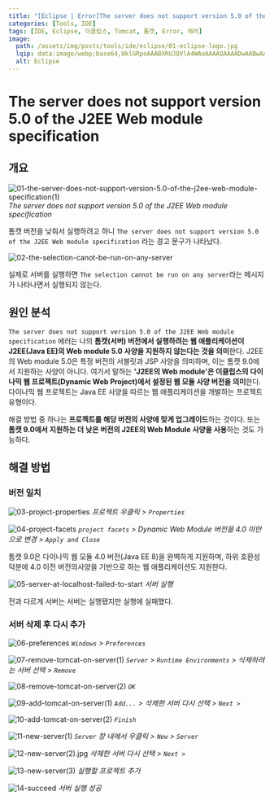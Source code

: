 ```yaml
---
title: "[Eclipse | Error]The server does not support version 5.0 of the J2EE Web module specification"
categories: [Tools, IDE]
tags: [IDE, Eclipse, 이클립스, Tomcat, 톰캣, Error, 에러]
image:
  path: /assets/img/posts/tools/ide/eclipse/01-eclipse-logo.jpg
  lqip: data:image/webp;base64,UklGRpoAAABXRUJQVlA4WAoAAAAQAAAADwAABwAAQUxQSDIAAAARL0AmbZurmr57yyIiqE8oiG0bejIYEQTgqiDA9vqnsUSI6H+oAERp2HZ65qP/VIAWAFZQOCBCAAAA8AEAnQEqEAAIAAVAfCWkAALp8sF8rgRgAP7o9FDvMCkMde9PK7euH5M1m6VWoDXf2FkP3BqV0ZYbO6NA/VFIAAAA
  alt: Eclipse
---
```


# The server does not support version 5.0 of the J2EE Web module specification

## 개요

![01-the-server-does-not-support-version-5.0-of-the-j2ee-web-module-specification(1)](/assets/img/posts/tools/ide/eclipse/error/the-server-does-not-support-version-5.0-of-the-j2ee-web-module-specification/01-the-server-does-not-support-version-5.0-of-the-j2ee-web-module-specification(1).jpg)
*The server does not support version 5.0 of the J2EE Web module specification*

톰캣 버전을 낮춰서 실행하려고 하니 `The server does not support version 5.0 of the J2EE Web module specification` 라는 경고 문구가 나타났다.

![02-the-selection-canot-be-run-on-any-server](/assets/img/posts/tools/ide/eclipse/error/the-server-does-not-support-version-5.0-of-the-j2ee-web-module-specification/02-the-selection-cannot-be-run-on-any-server.jpg)

실제로 서버를 실행하면 `The selection cannot be run on any server`라는 메시지가 나타나면서 실행되지 않는다.

## 원인 분석

`The server does not support version 5.0 of the J2EE Web module specification` 에러는 나의 **톰캣(서버) 버전에서 실행하려는 웹 애플리케이션이 J2EE(Java EE)의 Web module 5.0 사양을 지원하지 않는다는 것을 의미**한다. J2EE의 Web module 5.0은 특정 버전의 서블릿과 JSP 사양을 의미하며, 이는 톰캣 9.0에서 지원하는 사양이 아니다. 여기서 말하는 **'J2EE의 Web module'은 이클립스의 다이나믹 웹 프로젝트(Dynamic Web Project)에서 설정된 웹 모듈 사양 버전을 의미**한다. 다이나믹 웹 프로젝트는 Java EE 사양을 따르는 웹 애플리케이션을 개발하는 프로젝트 유형이다.

해결 방법 중 하나는 **프로젝트를 해당 버전의 사양에 맞게 업그레이드**하는 것이다. 또는 **톰캣 9.0에서 지원하는 더 낮은 버전의 J2EE의 Web Module 사양을 사용**하는 것도 가능하다. 

## 해결 방법

### 버전 일치

![03-project-properties](/assets/img/posts/tools/ide/eclipse/error/the-server-does-not-support-version-5.0-of-the-j2ee-web-module-specification/03-project-properties.jpg)
*프로젝트 우클릭 > `Properties`*

![04-project-facets](/assets/img/posts/tools/ide/eclipse/error/the-server-does-not-support-version-5.0-of-the-j2ee-web-module-specification/04-project-facets.jpg)
*`project facets` > Dynamic Web Module 버전을 4.0 미만으로 변경 > `Apply and Close`*

톰캣 9.0은 다이나믹 웹 모듈 4.0 버전(Java EE 8)을 완벽하게 지원하며, 하위 호환성 덕분에 4.0 이전 버전의사양을 기반으로 하는 웹 애플리케이션도 지원한다.

![05-server-at-localhost-failed-to-start](/assets/img/posts/tools/ide/eclipse/error/the-server-does-not-support-version-5.0-of-the-j2ee-web-module-specification/05-server-at-localhost-failed-to-start.jpg)
*서버 실행*

전과 다르게 서버는 서버는 실행됐지만 실행에 실패했다.

### 서버 삭제 후 다시 추가

![06-preferences](/assets/img/posts/tools/ide/eclipse/error/the-server-does-not-support-version-5.0-of-the-j2ee-web-module-specification/06-preferences.jpg)
*`Windows` > `Preferences`*

![07-remove-tomcat-on-server(1)](/assets/img/posts/tools/ide/eclipse/error/the-server-does-not-support-version-5.0-of-the-j2ee-web-module-specification/07-remove-tomcat-on-server(1).jpg)
*`Server` > `Runtime Environments` > 삭제하려는 서버 선택 > `Remove`*

![08-remove-tomcat-on-server(2)](/assets/img/posts/tools/ide/eclipse/error/the-server-does-not-support-version-5.0-of-the-j2ee-web-module-specification/08-remove-tomcat-on-server(2).jpg)
*`OK`*

![09-add-tomcat-on-server(1)](/assets/img/posts/tools/ide/eclipse/error/the-server-does-not-support-version-5.0-of-the-j2ee-web-module-specification/09-add-tomcat-on-server(1).jpg)
*`Add...` > 삭제한 서버 다시 선택 > `Next >`*

![10-add-tomcat-on-server(2)](/assets/img/posts/tools/ide/eclipse/error/the-server-does-not-support-version-5.0-of-the-j2ee-web-module-specification/10-add-tomcat-on-server(2).jpg)
*`Finish`*

![11-new-server(1)](/assets/img/posts/tools/ide/eclipse/error/the-server-does-not-support-version-5.0-of-the-j2ee-web-module-specification/11-new-server(1).jpg)
*`Server` 창 내에서 우클릭 > `New` > `Server`*

![12-new-server(2).jpg](/assets/img/posts/tools/ide/eclipse/error/the-server-does-not-support-version-5.0-of-the-j2ee-web-module-specification/12-new-server(2).jpg)
*삭제한 서버 다시 선택 > `Next >`*

![13-new-server(3)](/assets/img/posts/tools/ide/eclipse/error/the-server-does-not-support-version-5.0-of-the-j2ee-web-module-specification/13-new-server(3).jpg)
*실행할 프로젝트 추가*

![14-succeed](/assets/img/posts/tools/ide/eclipse/error/the-server-does-not-support-version-5.0-of-the-j2ee-web-module-specification/14-succeed.jpg)
*서버 실행 성공*